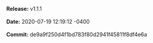**Release:** 
v1.1.1
<br><br>**Date:** 
2020-07-19 12:19:12 -0400
<br><br>**Commit:** 
de9a9f250d4f1bd783f80d2941f45811f8df4e6a
